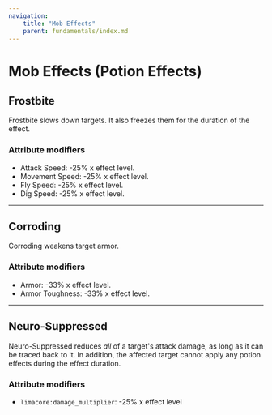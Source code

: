 ```yaml
---
navigation:
    title: "Mob Effects"
    parent: fundamentals/index.md
---
```


# Mob Effects (Potion Effects)

## Frostbite
Frostbite slows down targets. It also freezes them for the duration of the effect.
### Attribute modifiers
- Attack Speed: -25% x effect level.
- Movement Speed: -25% x effect level.
- Fly Speed: -25% x effect level.
- Dig Speed: -25% x effect level.

-------

## Corroding
Corroding weakens target armor.
### Attribute modifiers
- Armor: -33% x effect level.
- Armor Toughness: -33% x effect level.

-------

## Neuro-Suppressed
Neuro-Suppressed reduces *all* of a target's attack damage, as long as it can be traced back to it. In addition,
the affected target cannot apply any potion effects during the effect duration.

### Attribute modifiers
- `limacore:damage_multiplier`: -25% x effect level